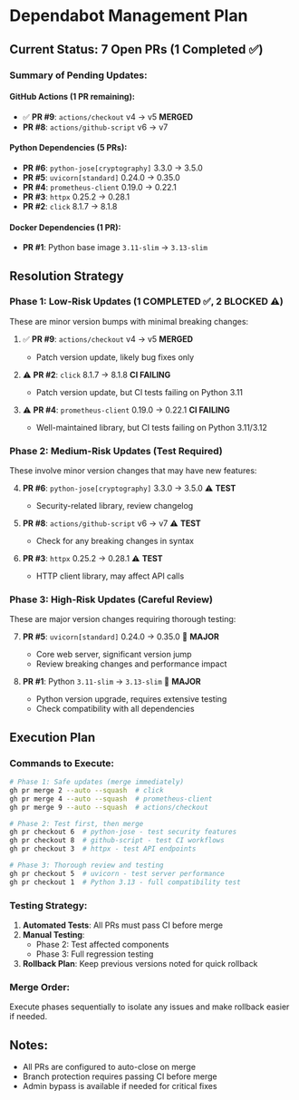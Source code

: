 # Dependabot Management Plan

## Current Status: 7 Open PRs (1 Completed ✅)

### Summary of Pending Updates:

#### GitHub Actions (1 PR remaining):
- ✅ **PR #9**: `actions/checkout` v4 → v5 **MERGED**
- **PR #8**: `actions/github-script` v6 → v7

#### Python Dependencies (5 PRs):
- **PR #6**: `python-jose[cryptography]` 3.3.0 → 3.5.0
- **PR #5**: `uvicorn[standard]` 0.24.0 → 0.35.0
- **PR #4**: `prometheus-client` 0.19.0 → 0.22.1
- **PR #3**: `httpx` 0.25.2 → 0.28.1
- **PR #2**: `click` 8.1.7 → 8.1.8

#### Docker Dependencies (1 PR):
- **PR #1**: Python base image `3.11-slim` → `3.13-slim`

## Resolution Strategy

### Phase 1: Low-Risk Updates (1 COMPLETED ✅, 2 BLOCKED ⚠️)
These are minor version bumps with minimal breaking changes:

1. ✅ **PR #9**: `actions/checkout` v4 → v5 **MERGED**
   - Patch version update, likely bug fixes only

2. ⚠️ **PR #2**: `click` 8.1.7 → 8.1.8 **CI FAILING**
   - Patch version update, but CI tests failing on Python 3.11

3. ⚠️ **PR #4**: `prometheus-client` 0.19.0 → 0.22.1 **CI FAILING**
   - Well-maintained library, but CI tests failing on Python 3.11/3.12

### Phase 2: Medium-Risk Updates (Test Required)
These involve minor version changes that may have new features:

4. **PR #6**: `python-jose[cryptography]` 3.3.0 → 3.5.0 ⚠️ **TEST**
   - Security-related library, review changelog

5. **PR #8**: `actions/github-script` v6 → v7 ⚠️ **TEST**
   - Check for any breaking changes in syntax

6. **PR #3**: `httpx` 0.25.2 → 0.28.1 ⚠️ **TEST**
   - HTTP client library, may affect API calls

### Phase 3: High-Risk Updates (Careful Review)
These are major version changes requiring thorough testing:

7. **PR #5**: `uvicorn[standard]` 0.24.0 → 0.35.0 🔴 **MAJOR**
   - Core web server, significant version jump
   - Review breaking changes and performance impact

8. **PR #1**: Python `3.11-slim` → `3.13-slim` 🔴 **MAJOR**
   - Python version upgrade, requires extensive testing
   - Check compatibility with all dependencies

## Execution Plan

### Commands to Execute:

```bash
# Phase 1: Safe updates (merge immediately)
gh pr merge 2 --auto --squash  # click
gh pr merge 4 --auto --squash  # prometheus-client
gh pr merge 9 --auto --squash  # actions/checkout

# Phase 2: Test first, then merge
gh pr checkout 6  # python-jose - test security features
gh pr checkout 8  # github-script - test CI workflows
gh pr checkout 3  # httpx - test API endpoints

# Phase 3: Thorough review and testing
gh pr checkout 5  # uvicorn - test server performance
gh pr checkout 1  # Python 3.13 - full compatibility test
```

### Testing Strategy:

1. **Automated Tests**: All PRs must pass CI before merge
2. **Manual Testing**:
   - Phase 2: Test affected components
   - Phase 3: Full regression testing
3. **Rollback Plan**: Keep previous versions noted for quick rollback

### Merge Order:
Execute phases sequentially to isolate any issues and make rollback easier if needed.

## Notes:
- All PRs are configured to auto-close on merge
- Branch protection requires passing CI before merge
- Admin bypass is available if needed for critical fixes
